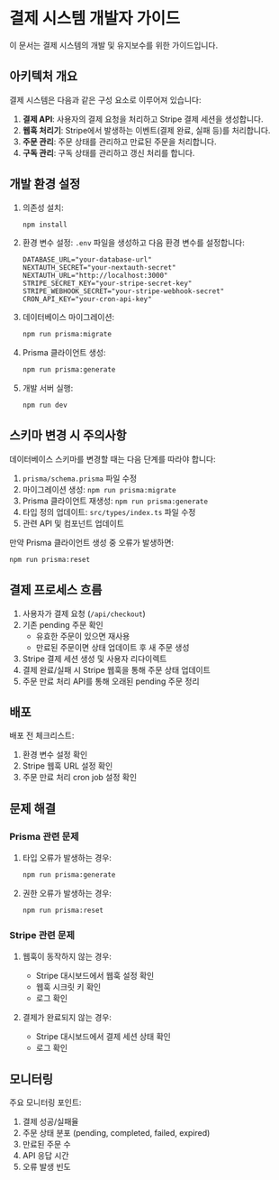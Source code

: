 # 결제 시스템 개발자 가이드

이 문서는 결제 시스템의 개발 및 유지보수를 위한 가이드입니다.

## 아키텍처 개요

결제 시스템은 다음과 같은 구성 요소로 이루어져 있습니다:

1. **결제 API**: 사용자의 결제 요청을 처리하고 Stripe 결제 세션을 생성합니다.
2. **웹훅 처리기**: Stripe에서 발생하는 이벤트(결제 완료, 실패 등)를 처리합니다.
3. **주문 관리**: 주문 상태를 관리하고 만료된 주문을 처리합니다.
4. **구독 관리**: 구독 상태를 관리하고 갱신 처리를 합니다.

## 개발 환경 설정

1. 의존성 설치:

   ```bash
   npm install
   ```

2. 환경 변수 설정:
   `.env` 파일을 생성하고 다음 환경 변수를 설정합니다:

   ```
   DATABASE_URL="your-database-url"
   NEXTAUTH_SECRET="your-nextauth-secret"
   NEXTAUTH_URL="http://localhost:3000"
   STRIPE_SECRET_KEY="your-stripe-secret-key"
   STRIPE_WEBHOOK_SECRET="your-stripe-webhook-secret"
   CRON_API_KEY="your-cron-api-key"
   ```

3. 데이터베이스 마이그레이션:

   ```bash
   npm run prisma:migrate
   ```

4. Prisma 클라이언트 생성:

   ```bash
   npm run prisma:generate
   ```

5. 개발 서버 실행:
   ```bash
   npm run dev
   ```

## 스키마 변경 시 주의사항

데이터베이스 스키마를 변경할 때는 다음 단계를 따라야 합니다:

1. `prisma/schema.prisma` 파일 수정
2. 마이그레이션 생성: `npm run prisma:migrate`
3. Prisma 클라이언트 재생성: `npm run prisma:generate`
4. 타입 정의 업데이트: `src/types/index.ts` 파일 수정
5. 관련 API 및 컴포넌트 업데이트

만약 Prisma 클라이언트 생성 중 오류가 발생하면:

```bash
npm run prisma:reset
```

## 결제 프로세스 흐름

1. 사용자가 결제 요청 (`/api/checkout`)
2. 기존 pending 주문 확인
   - 유효한 주문이 있으면 재사용
   - 만료된 주문이면 상태 업데이트 후 새 주문 생성
3. Stripe 결제 세션 생성 및 사용자 리다이렉트
4. 결제 완료/실패 시 Stripe 웹훅을 통해 주문 상태 업데이트
5. 주문 만료 처리 API를 통해 오래된 pending 주문 정리

## 배포

배포 전 체크리스트:

1. 환경 변수 설정 확인
2. Stripe 웹훅 URL 설정 확인
3. 주문 만료 처리 cron job 설정 확인

## 문제 해결

### Prisma 관련 문제

1. 타입 오류가 발생하는 경우:

   ```bash
   npm run prisma:generate
   ```

2. 권한 오류가 발생하는 경우:
   ```bash
   npm run prisma:reset
   ```

### Stripe 관련 문제

1. 웹훅이 동작하지 않는 경우:

   - Stripe 대시보드에서 웹훅 설정 확인
   - 웹훅 시크릿 키 확인
   - 로그 확인

2. 결제가 완료되지 않는 경우:
   - Stripe 대시보드에서 결제 세션 상태 확인
   - 로그 확인

## 모니터링

주요 모니터링 포인트:

1. 결제 성공/실패율
2. 주문 상태 분포 (pending, completed, failed, expired)
3. 만료된 주문 수
4. API 응답 시간
5. 오류 발생 빈도
